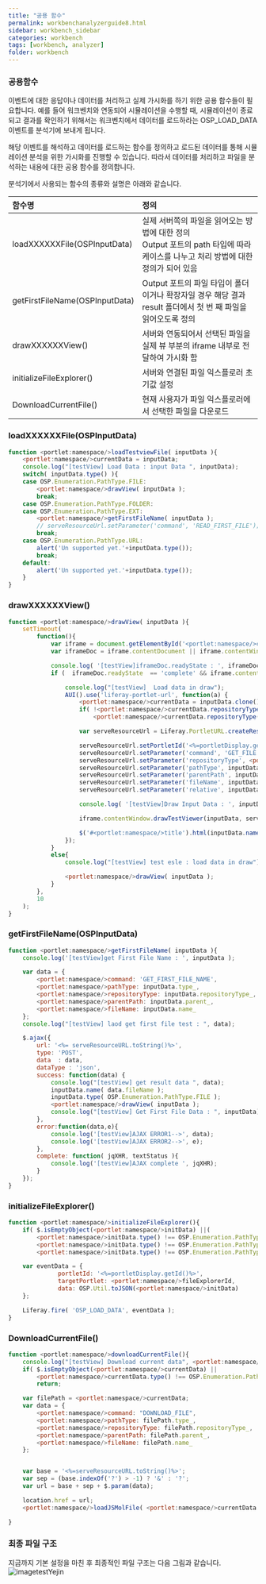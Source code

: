 ```yaml
---
title: "공용 함수"
permalink: workbenchanalyzerguide8.html
sidebar: workbench_sidebar
categories: workbench
tags: [workbench, analyzer]
folder: workbench
---
```



### 공용함수
이벤트에 대한 응답이나 데이터를 처리하고 실제 가시화를 하기 위한 공용 함수들이 필요합니다. 예를 들어 워크벤치와 연동되어 시뮬레이션을 수행할 때, 시뮬레이션이 종료되고 결과를 확인하기 위해서는 워크벤치에서 데이터를 로드하라는 OSP_LOAD_DATA 이벤트를 분석기에 보내게 됩니다.

해당 이벤트를 해석하고 데이터를 로드하는 함수를 정의하고 로드된 데이터를 통해 시뮬레이션 분석을 위한 가시화를 진행할 수 있습니다. 따라서 데이터를 처리하고 파일을 분석하는 내용에 대한 공용 함수를 정의합니다.

분석기에서 사용되는 함수의 종류와 설명은 아래와 같습니다.

| 함수명                              | 정의                                                                                                                                        |
|:------------------------------------|:--------------------------------------------------------------------------------------------------------------------------------------------|
|loadXXXXXXFile(OSPInputData)         |  실제 서버쪽의 파일을 읽어오는 방법에 대한 정의<br>Output 포트의 path 타입에 따라 케이스를 나누고 처리 방법에 대한 정의가 되어 있음         |
|getFirstFileName(OSPInputData)       |  Output 포트의 파일 타입이 폴더이거나 확장자일 경우 해당 결과 result 폴더에서 첫 번 째 파일을 읽어오도록 정의                               |
|drawXXXXXXView()                     |  서버와 연동되어서 선택된 파일을 실제 뷰 부분의 iframe 내부로 전달하여 가시화 함                                                            |
|initializeFileExplorer()             |  서버와 연결된 파일 익스플로러 초기값 설정                                                                                                  |
|DownloadCurrentFile()                |  현재 사용자가 파일 익스플로러에서 선택한 파일을 다운로드                                                                                   |


### loadXXXXXXFile(OSPInputData)
```javascript
function <portlet:namespace/>loadTestviewFile( inputData ){
	<portlet:namespace/>currentData = inputData;
	console.log("[testView] Load Data : input Data ", inputData);
	switch( inputData.type() ){
	case OSP.Enumeration.PathType.FILE:
	    <portlet:namespace/>drawView( inputData );
		break;
	case OSP.Enumeration.PathType.FOLDER:
	case OSP.Enumeration.PathType.EXT:
	    <portlet:namespace/>getFirstFileName( inputData );
	    // serveResourceUrl.setParameter('command', 'READ_FIRST_FILE');
		break;
	case OSP.Enumeration.PathType.URL:
		alert('Un supported yet.'+inputData.type());
		break;
	default:
		alert('Un supported yet.'+inputData.type());
	}
}
```
### drawXXXXXXView()
```javascript
function <portlet:namespace/>drawView( inputData ){
    setTimeout(
	    function(){
	    	var iframe = document.getElementById('<portlet:namespace/>canvas');
	    	var iframeDoc = iframe.contentDocument || iframe.contentWindow.document;

	    	console.log( '[testView]iframeDoc.readyState : ', iframeDoc.readyState);
	    	if (  iframeDoc.readyState  == 'complete' && iframe.contentWindow.drawTestViewer ) {

	    		console.log("[testView]  Load data in draw");
	    	    AUI().use('liferay-portlet-url', function(a) {
	                <portlet:namespace/>currentData = inputData.clone();
	                if( !<portlet:namespace/>currentData.repositoryType() )
	                	<portlet:namespace/>currentData.repositoryType('<%=OSPRepositoryTypes.USER_JOBS.toString()%>');

	    	        var serveResourceUrl = Liferay.PortletURL.createResourceURL();

	    	        serveResourceUrl.setPortletId('<%=portletDisplay.getId()%>');
	    	        serveResourceUrl.setParameter('command', 'GET_FILE');
	    	        serveResourceUrl.setParameter('repositoryType', <portlet:namespace/>currentData.repositoryType());
	    	        serveResourceUrl.setParameter('pathType', inputData.type());
	    	        serveResourceUrl.setParameter('parentPath', inputData.parent());
	    	        serveResourceUrl.setParameter('fileName', inputData.name());
	    	        serveResourceUrl.setParameter('relative', inputData.relative());

	    	        console.log( '[testView]Draw Input Data : ', inputData);

		    	    iframe.contentWindow.drawTestViewer(inputData, serveResourceUrl.toString());

		    	    $('#<portlet:namespace/>title').html(inputData.name());
	    	    });
	    	}
	    	else{
	    		console.log("[testView] test esle : load data in draw");

	    		<portlet:namespace/>drawView( inputData );
	    	}
	    },
	    10
	);
}
```
### getFirstFileName(OSPInputData)
```javascript
function <portlet:namespace/>getFirstFileName( inputData ){
	console.log('[testView]get First File Name : ', inputData );

	var data = {
		<portlet:namespace/>command: 'GET_FIRST_FILE_NAME',
		<portlet:namespace/>pathType: inputData.type_,
		<portlet:namespace/>repositoryType: inputData.repositoryType_,
		<portlet:namespace/>parentPath: inputData.parent_,
		<portlet:namespace/>fileName: inputData.name_
	};
    console.log("[testView] laod get first file test : ", data);

	$.ajax({
		url: '<%= serveResourceURL.toString()%>',
		type: 'POST',
		data  : data,
		dataType : 'json',
		success: function(data) {
			console.log("[testView] get result data ", data);
			inputData.name( data.fileName );
			inputData.type( OSP.Enumeration.PathType.FILE );
			<portlet:namespace/>drawView( inputData );
			console.log("[testView] Get First File Data : ", inputData);
		},
		error:function(data,e){
			console.log('[testView]AJAX ERROR1-->', data);
			console.log('[testView]AJAX ERROR2-->', e);
		},
		complete: function( jqXHR, textStatus ){
			console.log('[testView]AJAX complete ', jqXHR);
		}
	});
}
```
### initializeFileExplorer()
```javascript
function <portlet:namespace/>initializeFileExplorer(){
	if( $.isEmptyObject(<portlet:namespace/>initData) ||(
		<portlet:namespace/>initData.type() !== OSP.Enumeration.PathType.FILE &&
		<portlet:namespace/>initData.type() !== OSP.Enumeration.PathType.FOLDER &&
		<portlet:namespace/>initData.type() !== OSP.Enumeration.PathType.EXT ))	return;

	var eventData = {
              portletId: '<%=portletDisplay.getId()%>',
              targetPortlet: <portlet:namespace/>fileExplorerId,
              data: OSP.Util.toJSON(<portlet:namespace/>initData)
	};

	Liferay.fire( 'OSP_LOAD_DATA', eventData );
}
```
### DownloadCurrentFile()
```javascript
function <portlet:namespace/>downloadCurrentFile(){
	console.log("[testView] Download current data", <portlet:namespace/>currentData);
	if( $.isEmptyObject(<portlet:namespace/>currentData) ||
		<portlet:namespace/>currentData.type() !== OSP.Enumeration.PathType.FILE )
		return;

	var filePath = <portlet:namespace/>currentData;
	var data = {
		<portlet:namespace/>command: "DOWNLOAD_FILE",
		<portlet:namespace/>pathType: filePath.type_,
		<portlet:namespace/>repositoryType: filePath.repositoryType_,
		<portlet:namespace/>parentPath: filePath.parent_,
		<portlet:namespace/>fileName: filePath.name_
	};


	var base = '<%=serveResourceURL.toString()%>';
	var sep = (base.indexOf('?') > -1) ? '&' : '?';
	var url = base + sep + $.param(data);

	location.href = url;
	<portlet:namespace/>loadJSMolFile( <portlet:namespace/>currentData );

}
```

### 최종 파일 구조
지금까지 기본 설정을 마친 후 최종적인 파일 구조는 다음 그림과 같습니다.
![imagetestYejin](/assets/images/analyzerguide1/17.png "프로젝트 최종구조")<br><br>
